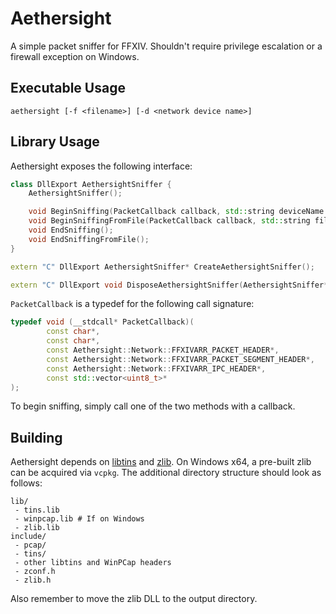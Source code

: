 # Aethersight
A simple packet sniffer for FFXIV. Shouldn't require privilege escalation or a firewall exception on Windows.

## Executable Usage
`aethersight [-f <filename>] [-d <network device name>]`

## Library Usage
Aethersight exposes the following interface:

```c++
class DllExport AethersightSniffer {
    AethersightSniffer();

    void BeginSniffing(PacketCallback callback, std::string deviceName = "");
    void BeginSniffingFromFile(PacketCallback callback, std::string fileName);
    void EndSniffing();
    void EndSniffingFromFile();
}

extern "C" DllExport AethersightSniffer* CreateAethersightSniffer();

extern "C" DllExport void DisposeAethersightSniffer(AethersightSniffer* sniffer);
```

`PacketCallback` is a typedef for the following call signature:
```c++
typedef void (__stdcall* PacketCallback)(
        const char*,
        const char*,
        const Aethersight::Network::FFXIVARR_PACKET_HEADER*,
        const Aethersight::Network::FFXIVARR_PACKET_SEGMENT_HEADER*,
        const Aethersight::Network::FFXIVARR_IPC_HEADER*,
        const std::vector<uint8_t>*
);
```

To begin sniffing, simply call one of the two methods with a callback.

## Building
Aethersight depends on [libtins](http://libtins.github.io) and [zlib](https://zlib.net/). On Windows x64, a pre-built zlib can be acquired via `vcpkg`. The additional directory structure should look as follows:
```
lib/
 - tins.lib
 - winpcap.lib # If on Windows
 - zlib.lib
include/
 - pcap/
 - tins/
 - other libtins and WinPCap headers
 - zconf.h
 - zlib.h
```
Also remember to move the zlib DLL to the output directory.
